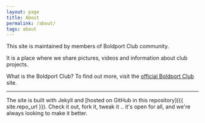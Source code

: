 ```yaml
---
layout: page
title: About
permalink: /about/
tags: about
---
```


This site is maintained by members of Boldport Club community.

It is a place where we share pictures, videos and information
about club projects.

What is the Boldport Club? To find out more, visit the
[official Boldport Club](http://www.boldport.club/)
site.

---
The site is built with Jekyll and [hosted on GitHub in this repository]({{ site.repo_url }}).
Check it out, fork it, tweak it .. it's open for all, and we're always looking to make it better.

